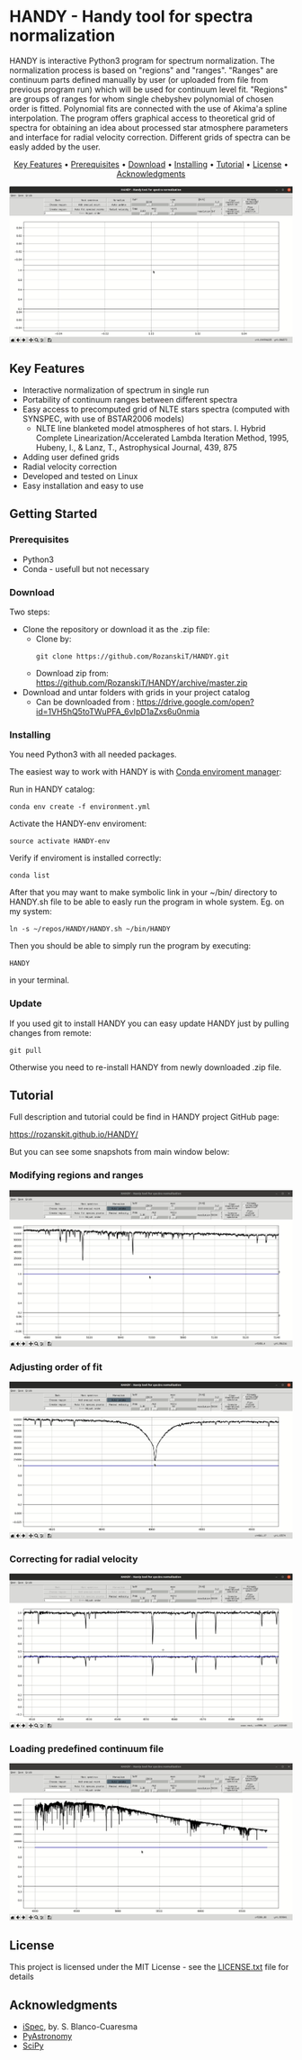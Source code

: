 # HANDY - Handy tool for spectra normalization

HANDY is interactive Python3 program for spectrum normalization. The normalization process is based on "regions" and "ranges". "Ranges" are continuum parts defined manually by user (or uploaded from file from previous program run) which will be used for continuum level fit. "Regions" are groups of ranges for whom single chebyshev polynomial of chosen order is fitted. Polynomial fits are connected with the use of Akima'a spline interpolation. The program offers graphical access to theoretical grid of spectra for obtaining an idea about processed star atmosphere parameters and interface for radial velocity correction. Different grids of spectra can be easly added by the user. 

<p align="center">
  <a href="#key-features">Key Features</a> •
  <a href="#prerequisites">Prerequisites</a> •
  <a href="#download">Download</a> •
  <a href="#installing">Installing</a> •
  <a href="#tutorial">Tutorial</a> •
  <a href="#license">License</a> •
  <a href="#acknowledgments">Acknowledgments</a>
</p>

![Basic usage of HANDY](docs/img/typicalUse.gif)

## Key Features

* Interactive normalization of spectrum in single run
* Portability of continuum ranges between different spectra
* Easy access to precomputed grid of NLTE stars spectra (computed with SYNSPEC, with use of BSTAR2006 models)
  - NLTE line blanketed model atmospheres of hot stars. I. Hybrid Complete Linearization/Accelerated Lambda Iteration Method, 1995, Hubeny, I., & Lanz, T., Astrophysical Journal, 439, 875
* Adding user defined grids
* Radial velocity correction 
* Developed and tested on Linux
* Easy installation and easy to use

## Getting Started

### Prerequisites

* Python3
* Conda - usefull but not necessary

### Download

Two steps:
* Clone the repository or download it as the .zip file:
  - Clone by:
    ```
    git clone https://github.com/RozanskiT/HANDY.git
    ```
  - Download zip from:
  https://github.com/RozanskiT/HANDY/archive/master.zip
* Download and untar folders with grids in your project catalog
  - Can be downloaded from : https://drive.google.com/open?id=1VH5hQ5toTWuPFA_6vIpD1aZxs6u0nmia
  
### Installing

You need Python3 with all needed packages.

The easiest way to work with HANDY is with [Conda enviroment manager](https://conda.io/docs/user-guide/tasks/manage-environments.html#creating-an-environment-from-an-environment-yml-file):

Run in HANDY catalog:
```
conda env create -f environment.yml
```
Activate the HANDY-env enviroment:
```
source activate HANDY-env
```
Verify if enviroment is installed correctly:
```
conda list
```
After that you may want to make symbolic link in your ~/bin/ directory to HANDY.sh file to be able to easly run the program in whole system. Eg. on my system:
```
ln -s ~/repos/HANDY/HANDY.sh ~/bin/HANDY
```
Then you should be able to simply run the program by executing:
```
HANDY
```
in your terminal.

### Update

If you used git to install HANDY you can easy update HANDY just by pulling changes from remote:
```
git pull
```
Otherwise you need to re-install HANDY from newly downloaded .zip file.

## Tutorial

Full description and tutorial could be find in HANDY project GitHub page:

https://rozanskit.github.io/HANDY/

But you can see some snapshots from main window below:

### Modifying regions and ranges

![Example of usage](docs/img/playingWithRegions.gif)

### Adjusting order of fit

![Example of usage](docs/img/settingOrderHb.gif)

### Correcting for radial velocity

![Example of usage](docs/img/radialVelocity.gif)

### Loading predefined continuum file

![Example of usage](docs/img/loadContinuum.gif)

## License

This project is licensed under the MIT License - see the [LICENSE.txt](LICENSE.txt) file for details

## Acknowledgments

* [iSpec](http://adsabs.harvard.edu/abs/2014A%26A...569A.111B), by. S. Blanco-Cuaresma
* [PyAstronomy](https://github.com/sczesla/PyAstronomy)
* [SciPy](https://www.scipy.org/)
<!---
-->
